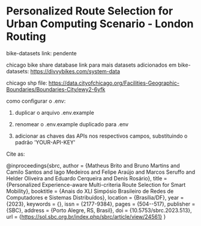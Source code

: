 # Personalized Route Selection for Urban Computing Scenario - London Routing

bike-datasets link: pendente

chicago bike share database link para mais datasets adicionados em bike-datasets: https://divvybikes.com/system-data

chicago shp file: https://data.cityofchicago.org/Facilities-Geographic-Boundaries/Boundaries-City/ewy2-6yfk

como configurar o .env:

1. duplicar o arquivo .env.example

2. renomear o .env.example duplicado para .env

3. adicionar as chaves das APIs nos respectivos campos, substituindo o padrão 'YOUR-API-KEY'

Cite as:

@inproceedings{sbrc,
 author = {Matheus Brito and Bruno Martins and Camilo Santos and Iago Medeiros and Felipe Araújo and Marcos Seruffo and Helder Oliveira and Eduardo Cerqueira and Denis Rosário},
 title = {Personalized Experience-aware Multi-criteria Route Selection for Smart Mobility},
 booktitle = {Anais do XLI Simpósio Brasileiro de Redes de Computadores e Sistemas Distribuídos},
 location = {Brasília/DF},
 year = {2023},
 keywords = {},
 issn = {2177-9384},
 pages = {504--517},
 publisher = {SBC},
 address = {Porto Alegre, RS, Brasil},
 doi = {10.5753/sbrc.2023.513},
 url = {https://sol.sbc.org.br/index.php/sbrc/article/view/24561}
}

